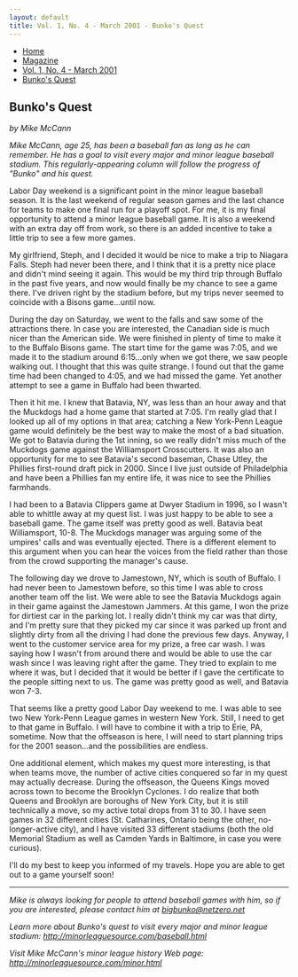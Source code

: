 ```yaml
---
layout: default
title: Vol. 1, No. 4 - March 2001 - Bunko's Quest
---
```

<nav class="breadcrumb" aria-label="breadcrumbs">
  <ul>
    <li><a href="{{ site.url }}{{ site.baseurl }}/index.html">Home</a></li>
    <li><a href="../magazine-home.html">Magazine</a></li>
    <li><a href="bi_vol_1_no_4_home.html">Vol. 1, No. 4 - March 2001</a></li>
    <li class="is-active"><a href="#" aria-current="page">Bunko's Quest</a></li>
  </ul>
</nav>

<section class="storycontent">
  <h1>Bunko's Quest</h1>
  <p><em>by Mike McCann</em></p>

  <p>
    <em>Mike McCann, age 25, has been a baseball fan as long as he can remember. He has a goal to visit every major and minor league baseball stadium. This regularly-appearing column will follow the progress of "Bunko" and his quest.</em>
  </p>

  <p>
    Labor Day weekend is a significant point in the minor league baseball season.  It is the last weekend of regular season games and the last chance for teams to make one final run for a playoff spot.  For me, it is my final opportunity to attend a minor league baseball game.  It is also a weekend with an extra day off from work, so there is an added incentive to take a little trip to see a few more games.
  </p>

  <p>
    My girlfriend, Steph, and I decided it would be nice to make a trip to Niagara Falls.  Steph had never been there, and I think that it is a pretty nice place and didn't mind seeing it again.  This would be my third trip through Buffalo in the past five years, and now would finally be my chance to see a game there.  I've driven right by the stadium before, but my trips never seemed to coincide with a Bisons game...until now.
  </p>

  <p>
    During the day on Saturday, we went to the falls and saw some of the attractions there.  In case you are interested, the Canadian side is much nicer than the American side.  We were finished in plenty of time to make it to the Buffalo Bisons game.  The start time for the game was 7:05, and we made it to the stadium around 6:15...only when we got there, we saw people walking out.  I thought that this was quite strange.  I found out that the game time had been changed to 4:05, and we had missed the game.  Yet another attempt to see a game in Buffalo had been thwarted.
  </p>

  <p>
    Then it hit me.  I knew that Batavia, NY, was less than an hour away and that the Muckdogs had a home game that started at 7:05.  I'm really glad that I looked up all of my options in that area; catching a New York-Penn League game would definitely be the best way to make the most of a bad situation.  We got to Batavia during the 1st inning, so we really didn't miss much of the Muckdogs game against the Williamsport Crosscutters.  It was also an opportunity for me to see Batavia's second baseman, Chase Utley, the Phillies first-round draft pick in 2000.  Since I live just outside of Philadelphia and have been a Phillies fan my entire life, it was nice to see the Phillies farmhands.
  </p>

  <p>
    I had been to a Batavia Clippers game at Dwyer Stadium in 1996, so I wasn't able to whittle away at my quest list.  I was just happy to be able to see a baseball game.  The game itself was pretty good as well.  Batavia beat Williamsport, 10-8.  The Muckdogs manager was arguing some of the umpires' calls and was eventually ejected.  There is a different element to this argument when you can hear the voices from the field rather than those from the crowd supporting the manager's cause.
  </p>

  <p>
    The following day we drove to Jamestown, NY, which is south of Buffalo.  I had never been to Jamestown before, so this time I was able to cross another team off the list.  We were able to see the Batavia Muckdogs again in their game against the Jamestown Jammers.  At this game, I won the prize for dirtiest car in the parking lot.  I really didn't think my car was that dirty, and I'm pretty sure that they picked my car since it was parked up front and slightly dirty from all the driving I had done the previous few days.  Anyway, I went to the customer service area for my prize, a free car wash.  I was saying how I wasn't from around there and would be able to use the car wash since I was leaving right after the game.  They tried to explain to me where it was, but I decided that it would be better if I gave the certificate to the people sitting next to us.  The game was pretty good as well, and Batavia won 7-3.
  </p>

  <p>
    That seems like a pretty good Labor Day weekend to me.  I was able to see two New York-Penn League games in western New York.  Still, I need to get to that game in Buffalo.  I will have to combine it with a trip to Erie, PA, sometime.  Now that the offseason is here, I will need to start planning trips for the 2001 season...and the possibilities are endless.
  </p>

  <p>
    One additional element, which makes my quest more interesting, is that when teams move, the number of active cities conquered so far in my quest may actually decrease.  During the offseason, the Queens Kings moved across town to become the Brooklyn Cyclones.  I do realize that both Queens and Brooklyn are boroughs of New York City, but it is still technically a move, so my active total drops from 31 to 30.  I have seen games in 32 different cities (St. Catharines, Ontario being the other, no-longer-active city), and I have visited 33 different stadiums (both the old Memorial Stadium as well as Camden Yards in Baltimore, in case you were curious).
  </p>

  <p>
    I'll do my best to keep you informed of my travels.  Hope you are able to get out to a game yourself soon!
  </p>

  <hr />

  <p>
    <em>Mike is always looking for people to attend baseball games with him, so if you are interested, please contact him at <a href="mailto:bigbunko@netzero.net">bigbunko@netzero.net</a></em>
  </p>

  <p>
    <em>Learn more about Bunko's quest to visit every major and minor league stadium: <a href="http://minorleaguesource.com/baseball.html">http://minorleaguesource.com/baseball.html</a></em>
  </p>

  <p>
    <em>Visit Mike McCann's minor league history Web page: <a href="http://minorleaguesource.com/minor.html">http://minorleaguesource.com/minor.html</a></em>
  </p>

</section>
